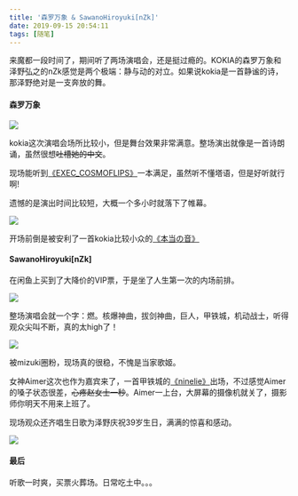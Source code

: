```yaml
---
title: '森罗万象 & SawanoHiroyuki[nZk]'
date: 2019-09-15 20:54:11
tags: [随笔]
---
```

来魔都一段时间了，期间听了两场演唱会，还是挺过瘾的。KOKIA的森罗万象和泽野弘之的nZk感觉是两个极端：静与动的对立。如果说kokia是一首静谧的诗，那泽野绝对是一支奔放的舞。

#### 森罗万象
<img src="http://pic.deepred5.com/kokia1.jpg" style="max-width: 450px" />

kokia这次演唱会场所比较小，但是舞台效果非常满意。整场演出就像是一首诗朗诵，虽然很想~~吐槽她的中文~~。

<!-- more -->

现场能听到[《EXEC_COSMOFLIPS》](https://music.163.com/#/song?id=4940455)一本满足，虽然听不懂塔语，但是好听就行啊!

遗憾的是演出时间比较短，大概一个多小时就落下了帷幕。

<img src="http://pic.deepred5.com/kokia2.jpg" style="max-width: 450px" />

开场前倒是被安利了一首kokia比较小众的[《本当の音》](https://music.163.com/#/song?id=543798352)

#### SawanoHiroyuki[nZk]

在闲鱼上买到了大降价的VIP票，于是坐了人生第一次的内场前排。

<img src="http://pic.deepred5.com/nzk2.jpg" style="max-width: 450px" />

整场演唱会就一个字：燃。核爆神曲，拔剑神曲，巨人，甲铁城，机动战士，听得观众尖叫不断，真的太high了！

<img src="http://pic.deepred5.com/nzk1.jpg" style="max-width: 450px" />

被mizuki圈粉，现场真的很稳，不愧是当家歌姬。

女神Aimer这次也作为嘉宾来了，一首甲铁城的[《ninelie》](https://music.163.com/#/song?id=409872504)出场，不过感觉Aimer的嗓子状态很差，~~心疼赵女士一秒~~。Aimer一上台，大屏幕的摄像机就关了，摄影师你明天不用来上班了。

现场观众还齐唱生日歌为泽野庆祝39岁生日，满满的惊喜和感动。

<img src="http://pic.deepred5.com/nzk3.jpg" style="max-width: 450px" />

#### 最后
听歌一时爽，买票火葬场。日常吃土中。。。